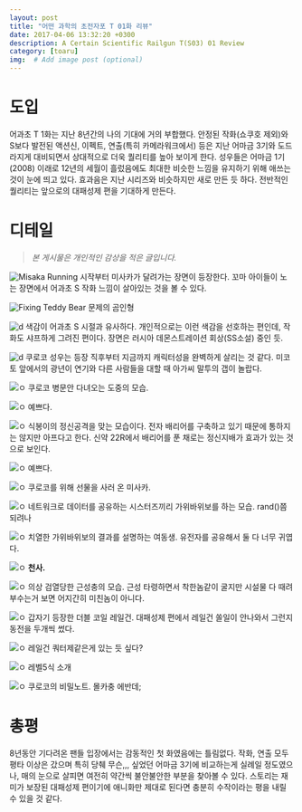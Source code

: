 ```yaml
---
layout: post
title: "어떤 과학의 초전자포 T 01화 리뷰"
date: 2017-04-06 13:32:20 +0300
description: A Certain Scientific Railgun T(S03) 01 Review
category: [toaru]
img:  # Add image post (optional)
---
```

# 도입
어과초 T 1화는 지난 8년간의 나의 기대에 거의 부합했다. 안정된 작화(쇼쿠호 제외)와 S보다 발전된 액션신, 이펙트, 연출(특히 카메라워크에서) 등은 지난 어마금 3기와 도드라지게 대비되면서 상대적으로 더욱 퀄리티를 높아 보이게 한다. 성우들은 어마금 1기(2008) 이래로 12년의 세월이 흘렀음에도 최대한 비슷한 느낌을 유지하기 위해 애쓰는 것이 눈에 띄고 있다. 효과음은 지난 시리즈와 비슷하지만 새로 만든 듯 하다. 전반적인 퀄리티는 앞으로의 대패성제 편을 기대하게 만든다.

# 디테일
> *본 게시물은 개인적인 감상을 적은 글입니다.*

![Misaka Running](../assets/img/toaru/01/01.jpg)
시작부터 미사카가 달려가는 장면이 등장한다. 꼬마 아이들이 노는 장면에서 어과초 S 작화 느낌이 살아있는 것을 볼 수 있다.

![Fixing Teddy Bear](../assets/img/toaru/01/02.jpg)
문제의 곰인형

![d](../assets/img/toaru/01/03.jpg)
색감이 어과초 S 시절과 유사하다. 개인적으로는 이런 색감을 선호하는 편인데, 작화도 샤프하게 그려진 편이다. 장면은 러시아 데몬스트레이션 회상(SS소설) 중인 듯.

![d](../assets/img/toaru/01/04.jpg)
쿠로코 성우는 등장 직후부터 지금까지 캐릭터성을 완벽하게 살리는 것 같다. 미코토 앞에서의 광년이 연기와 다른 사람들을 대할 때 아가씨 말투의 갭이 놀랍다.

![ㅇ](../assets/img/toaru/01/05.jpg)
쿠로코 병문안 다녀오는 도중의 모습.

![ㅇ](../assets/img/toaru/01/06.jpg)
예쁘다.

![ㅇ](../assets/img/toaru/01/07.jpg)
식봉이의 정신공격을 맞는 모습이다. 전자 배리어를 구축하고 있기 때문에 통하지는 않지만 아프다고 한다. 신약 22R에서 배리어를 푼 채로는 정신지배가 효과가 있는 것으로 보인다.

![ㅇ](../assets/img/toaru/01/08.jpg)
예쁘다.

![ㅇ](../assets/img/toaru/01/09.jpg)
쿠로코를 위해 선물을 사러 온 미사카. 

![ㅇ](../assets/img/toaru/01/10.jpg)
네트워크로 데이터를 공유하는 시스터즈끼리 가위바위보를 하는 모습. rand()쯤 되려나

![ㅇ](../assets/img/toaru/01/11.jpg)
치열한 가위바위보의 결과를 설명하는 여동생. 유전자를 공유해서 둘 다 너무 귀엽다.

![ㅇ](../assets/img/toaru/01/12.jpg)
**천사.**

![ㅇ](../assets/img/toaru/01/13.jpg)
의상 검열당한 근성충의 모습. 근성 타령하면서 착한놈같이 굴지만 시설물 다 때려부수는거 보면 어지간히 미친놈이 아니다.

![ㅇ](../assets/img/toaru/01/14.jpg)
갑자기 등장한 더블 코일 레일건. 대패성제 편에서 레일건 쏠일이 안나와서 그런지 동전을 두개씩 썼다.

![ㅇ](../assets/img/toaru/01/15.jpg)
레일건 쿼터제같은게 있는 듯 싶다?

![ㅇ](../assets/img/toaru/01/16.jpg)
레벨5식 소개

![ㅇ](../assets/img/toaru/01/17.jpg)
쿠로코의 비밀노트. 몰카충 에반데;

# 총평
8년동안 기다려온 팬들 입장에서는 감동적인 첫 화였음에는 틀림없다. 작화, 연출 모두 평타 이상은 갔으며 특히 당췌 무슨,,, 싶었던 어마금 3기에 비교하는게 실례일 정도였으나, 매의 눈으로 살피면 여전히 약간씩 불안불안한 부분을 찾아볼 수 있다. 스토리는 재미가 보장된 대패성제 편이기에 애니화만 제대로 된다면 충분히 수작이라는 평을 내릴 수 있을 것 같다.